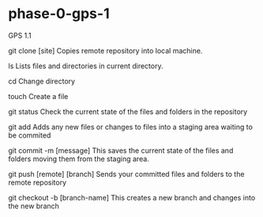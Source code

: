 # phase-0-gps-1
GPS 1.1

git clone [site]
Copies remote repository into local machine.

ls
Lists files and directories in current directory.

cd
Change directory

touch
Create a file

git status
Check the current state of the files and folders in the repository

git add
Adds any new files or changes to files into a staging area waiting to be commited

git commit -m [message]
This saves the current state of the files and folders moving them from the staging area.

git push [remote] [branch]
Sends your committed files and folders to the remote repository

git checkout -b [branch-name]
This creates a new branch and changes into the new branch

